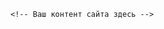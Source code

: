 <!DOCTYPE html>
<html lang="en">
<head>
    <meta charset="UTF-8">
    <meta name="viewport" content="width=device-width, initial-scale=1.0">
    <title>Простая линия вверху сайта</title>
    <link rel="stylesheet" href="styles.css">
</head>
<body>
    <div class="top-line"></div>

    <!-- Ваш контент сайта здесь -->
</body>
</html>
